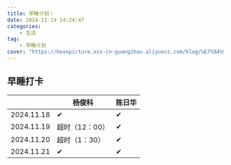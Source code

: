 ```yaml
---
title: 早睡计划！
date: 2024-11-19 14:24:47
categories: 
    - 生活
tag:
    - 早睡计划
cover: "https://hexopicture.oss-cn-guangzhou.aliyuncs.com/blog/%E7%94%9F%E6%B4%BB%E8%AE%B0%E5%BD%95/%E6%97%A9%E7%9D%A1%E8%AE%A1%E5%88%92/cover.jpg"
---
```


## 早睡打卡

|            | 杨俊科         | 陈日华 |
| ---------- | -------------- | ------ |
| 2024.11.18 | ✔              | ✔      |
| 2024.11.19 | 超时（12：00） | ✔      |
| 2024.11.20 | 超时（1：30）  | ✔      |
| 2024.11.21 | ✔              | ✔      |

